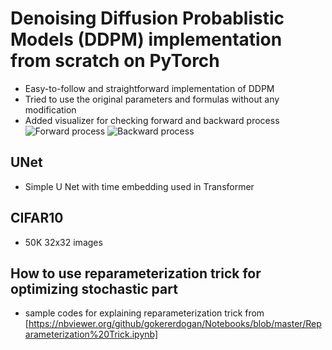 # Denoising Diffusion Probablistic Models (DDPM) implementation from scratch on PyTorch
- Easy-to-follow and straightforward implementation of DDPM
- Tried to use the original parameters and formulas without any modification
- Added visualizer for checking forward and backward process
![Forward process](https://user-images.githubusercontent.com/89180010/210683042-24c01806-315d-4496-a3c0-5a6a928aea5b.png)
![Backward process](https://user-images.githubusercontent.com/89180010/210683042-24c01806-315d-4496-a3c0-5a6a928aea5b.png)

## UNet
- Simple U Net with time embedding used in Transformer

## CIFAR10
- 50K 32x32 images

## How to use reparameterization trick for optimizing stochastic part
- sample codes for explaining reparameterization trick from [https://nbviewer.org/github/gokererdogan/Notebooks/blob/master/Reparameterization%20Trick.ipynb]
